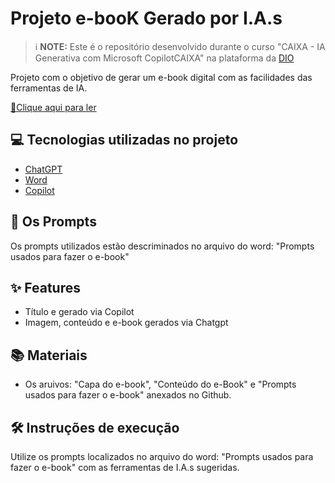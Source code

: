 # Projeto e-booK Gerado por I.A.s

 > ℹ️ **NOTE:** Este é o repositório desenvolvido durante o curso "CAIXA - IA Generativa com Microsoft CopilotCAIXA" na plataforma da [DIO](https://dio.me)

Projeto com o objetivo de gerar um e-book digital com as facilidades das ferramentas de IA. 

<a href="https://github.com/felipeAguiarCode/prompts-recipe-to-create-a-ebook/blob/main/output/ebook%20-%20css%20jedi%20output.pdf" title="View PDF now"> 📕Clique aqui para ler</a>

## 💻 Tecnologias utilizadas no projeto

- [ChatGPT](https://chat.openai.com/) 
- [Word](https://www.microsoft.com/en/microsoft-365/word)
- [Copilot](https://www.microsoft.com/en/microsoft-365/copilot)
 
## 🧠 Os Prompts    

Os prompts utilizados estão descriminados no arquivo do word: "Prompts usados para fazer o e-book"

## ✨ Features

- Título e gerado via Copilot
- Imagem, conteúdo e e-book gerados via Chatgpt

## 📚 Materiais

- Os aruivos: "Capa do e-book", "Conteúdo do e-Book" e "Prompts usados para fazer o e-book" anexados no Github.

## 🛠️ Instruções de execução

Utilize os prompts localizados no arquivo do word: "Prompts usados para fazer o e-book" com as ferramentas de I.A.s sugeridas.

